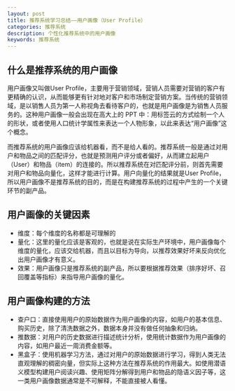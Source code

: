 ```yaml
---
layout: post
title: 推荐系统学习总结——用户画像（User Profile）
categories: 推荐系统
description: 个性化推荐系统中的用户画像
keywords: 推荐系统
---
```


## 什么是推荐系统的用户画像
用户画像又叫做User Profile，主要用于营销领域，营销人员需要对营销的客户有更精确的认识，从而能够更有针对地对客户和市场制定营销方案。当传统的营销领域，是以销售人员为第一人称视角去看待客户的，也就是用户画像是为销售人员服务的。这种用户画像一般会出现在高大上的 PPT 中：用标签云的方式绘制一个人的形状，或者使用人口统计学属性来表达一个人物形象，以此来表达“用户画像”这个概念。

而推荐系统的用户画像应该给机器看，而不是给人看的。推荐系统一般是通过对用户和物品之间的匹配评分，也就是预测用户评分或者偏好，从而建立起用户（User）和物品（item）的连接的。所以推荐系统在对匹配评分前，则首先需要对用户和物品向量化，这样才能进行计算。用户向量化的结果就是User Profile，所以用户画像不是推荐系统的目的，而是在构建推荐系统的过程中产生的一个关键环节的副产品。

## 用户画像的关键因素

* 维度：每个维度的名称都是可理解的
* 量化：这里的量化应该是客观的，也就是说在实际生产环境中，用户画像每个维度的量化，应该交给机器，而且以目标为导向，以推荐效果好坏来反向优化出用户画像才有意义。
* 效果：用户画像只是推荐系统的副产品，所以要根据推荐效果（排序好坏、召回覆盖等指标）来指导用户画像的量化。

## 用户画像构建的方法

* 查户口：直接使用用户的原始数据作为用户画像的内容，如用户的基本信息、购买历史，除了清洗数据之外，数据本身并没有做任何抽象和归纳。
* 推数据：对用户的历史数据进行描述统计分析，使用统计数据作为用户画像的内容，如用户最近一周消费金额等。
* 黑盒子：使用机器学习方法，通过对用户的原始数据进行学习，得到人类无法直观理解的稠密向量，但实际上这种方法在推荐系统的作用最大。如使用潜语义模型构建用户阅读兴趣、使用矩阵分解得到用户和物品的隐语义因子等，这一类用户画像数据通常是不可解释，不能直接被人看懂。
 
